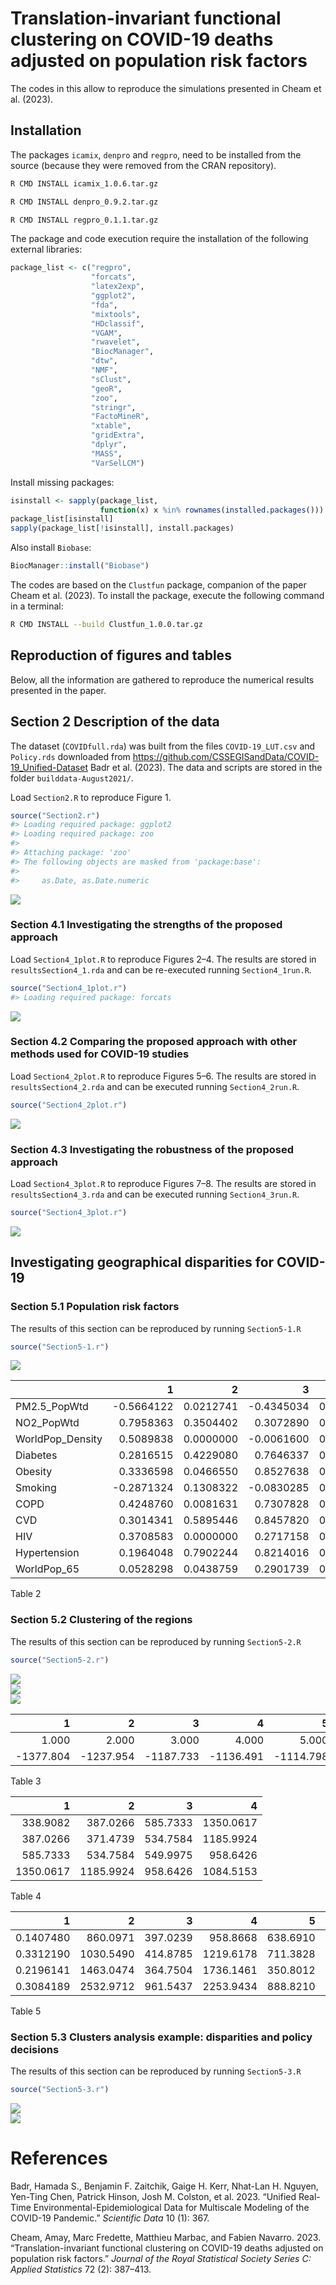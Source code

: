 # Translation-invariant functional clustering on COVID-19 deaths adjusted on population risk factors

The codes in this allow to reproduce the simulations presented in Cheam
et al. (2023).

## Installation

The packages `icamix`, `denpro` and `regpro`, need to be installed from
the source (because they were removed from the CRAN repository).

``` bash
R CMD INSTALL icamix_1.0.6.tar.gz
```

``` bash
R CMD INSTALL denpro_0.9.2.tar.gz
```

``` bash
R CMD INSTALL regpro_0.1.1.tar.gz
```

The package and code execution require the installation of the following
external libraries:

``` r
package_list <- c("regpro",
                  "forcats",
                  "latex2exp",
                  "ggplot2",
                  "fda",
                  "mixtools",
                  "HDclassif",
                  "VGAM",
                  "rwavelet",
                  "BiocManager",
                  "dtw",
                  "NMF",
                  "sClust",
                  "geoR",
                  "zoo",
                  "stringr",
                  "FactoMineR",
                  "xtable",
                  "gridExtra",
                  "dplyr",
                  "MASS",
                  "VarSelLCM")
```

Install missing packages:

``` r
isinstall <- sapply(package_list, 
                    function(x) x %in% rownames(installed.packages()))
package_list[isinstall]
sapply(package_list[!isinstall], install.packages)
```

Also install `Biobase`:

``` r
BiocManager::install("Biobase")
```

The codes are based on the `Clustfun` package, companion of the paper
Cheam et al. (2023). To install the package, execute the following
command in a terminal:

``` bash
R CMD INSTALL --build Clustfun_1.0.0.tar.gz
```

## Reproduction of figures and tables

Below, all the information are gathered to reproduce the numerical
results presented in the paper.

## Section 2 Description of the data

The dataset (`COVIDfull.rda`) was built from the files
`COVID-19_LUT.csv` and `Policy.rds` downloaded from
<https://github.com/CSSEGISandData/COVID-19_Unified-Dataset> Badr et al.
(2023). The data and scripts are stored in the folder
`builddata-August2021/`.

Load `Section2.R` to reproduce Figure 1.

``` r
source("Section2.r")
#> Loading required package: ggplot2
#> Loading required package: zoo
#> 
#> Attaching package: 'zoo'
#> The following objects are masked from 'package:base':
#> 
#>     as.Date, as.Date.numeric
```

<img src="README_files/figure-markdown_github/unnamed-chunk-8-1.png" style="display: block; margin: auto;" />

### Section 4.1 Investigating the strengths of the proposed approach

Load `Section4_1plot.R` to reproduce Figures 2–4. The results are stored
in `resultsSection4_1.rda` and can be re-executed running
`Section4_1run.R`.

``` r
source("Section4_1plot.r")
#> Loading required package: forcats
```

<img src="README_files/figure-markdown_github/unnamed-chunk-9-1.png" style="display: block; margin: auto;" />

### Section 4.2 Comparing the proposed approach with other methods used for COVID-19 studies

Load `Section4_2plot.R` to reproduce Figures 5–6. The results are stored
in `resultsSection4_2.rda` and can be executed running
`Section4_2run.R`.

``` r
source("Section4_2plot.r")
```

<img src="README_files/figure-markdown_github/unnamed-chunk-10-1.png" style="display: block; margin: auto;" />

### Section 4.3 Investigating the robustness of the proposed approach

Load `Section4_3plot.R` to reproduce Figures 7–8. The results are stored
in `resultsSection4_3.rda` and can be executed running
`Section4_3run.R`.

``` r
source("Section4_3plot.r")
```

<img src="README_files/figure-markdown_github/unnamed-chunk-11-1.png" style="display: block; margin: auto;" />

## Investigating geographical disparities for COVID-19

### Section 5.1 Population risk factors

The results of this section can be reproduced by running `Section5-1.R`

``` r
source("Section5-1.r")
```

<img src="README_files/figure-markdown_github/unnamed-chunk-12-1.png" style="display: block; margin: auto;" />

|                  |          1 |         2 |          3 |         4 |          5 |         6 |
|:--------------|---------:|---------:|---------:|---------:|---------:|---------:|
| PM2.5_PopWtd     | -0.5664122 | 0.0212741 | -0.4345034 | 0.0000121 |  0.1993832 | 0.0540271 |
| NO2_PopWtd       |  0.7958363 | 0.3504402 |  0.3072890 | 0.0025897 |  0.0413344 | 0.6924301 |
| WorldPop_Density |  0.5089838 | 0.0000000 | -0.0061600 | 0.9530119 | -0.3229638 | 0.0014989 |
| Diabetes         |  0.2816515 | 0.4229080 |  0.7646337 | 0.0000000 | -0.4502616 | 0.0000053 |
| Obesity          |  0.3336598 | 0.0466550 |  0.8527638 | 0.0000000 | -0.1532284 | 0.1403605 |
| Smoking          | -0.2871324 | 0.1308322 | -0.0830285 | 0.4262674 |  0.8082869 | 0.0000000 |
| COPD             |  0.4248760 | 0.0081631 |  0.7307828 | 0.0000000 |  0.1981437 | 0.0555693 |
| CVD              |  0.3014341 | 0.5895446 |  0.8457820 | 0.0000000 |  0.0678408 | 0.5158928 |
| HIV              |  0.3708583 | 0.0000000 |  0.2717158 | 0.0080689 | -0.6904543 | 0.0000000 |
| Hypertension     |  0.1964048 | 0.7902244 |  0.8214016 | 0.0000000 |  0.3441937 | 0.0006817 |
| WorldPop_65      |  0.0528298 | 0.0438759 |  0.2901739 | 0.0045538 |  0.8435328 | 0.0000000 |

Table 2

### Section 5.2 Clustering of the regions

The results of this section can be reproduced by running `Section5-2.R`

``` r
source("Section5-2.r")
```

<img src="README_files/figure-markdown_github/unnamed-chunk-14-1.png" style="display: block; margin: auto;" /><img src="README_files/figure-markdown_github/unnamed-chunk-14-2.png" style="display: block; margin: auto;" /><img src="README_files/figure-markdown_github/unnamed-chunk-14-3.png" style="display: block; margin: auto;" />

|         1 |         2 |         3 |         4 |         5 |         6 |         7 |         8 |         9 |        10 |
|-------:|-------:|-------:|-------:|-------:|-------:|-------:|-------:|-------:|-------:|
|     1.000 |     2.000 |     3.000 |     4.000 |     5.000 |     6.000 |     7.000 |     8.000 |     9.000 |    10.000 |
| -1377.804 | -1237.954 | -1187.733 | -1136.491 | -1114.798 | -1100.366 | -1065.731 | -1054.002 | -1055.569 | -1034.302 |

Table 3

|         1 |         2 |        3 |         4 |
|----------:|----------:|---------:|----------:|
|  338.9082 |  387.0266 | 585.7333 | 1350.0617 |
|  387.0266 |  371.4739 | 534.7584 | 1185.9924 |
|  585.7333 |  534.7584 | 549.9975 |  958.6426 |
| 1350.0617 | 1185.9924 | 958.6426 | 1084.5153 |

Table 4

|         1 |         2 |        3 |         4 |        5 |         6 |         7 |
|----------:|----------:|---------:|----------:|---------:|----------:|----------:|
| 0.1407480 |  860.0971 | 397.0239 |  958.8668 | 638.6910 | 1.0105156 | 0.4079440 |
| 0.3312190 | 1030.5490 | 414.8785 | 1219.6178 | 711.3828 | 1.1112846 | 0.3566133 |
| 0.2196141 | 1463.0474 | 364.7504 | 1736.1461 | 350.8012 | 1.2270311 | 0.2840139 |
| 0.3084189 | 2532.9712 | 961.5437 | 2253.9434 | 888.8210 | 0.9426568 | 0.3233362 |

Table 5

### Section 5.3 Clusters analysis example: disparities and policy decisions

The results of this section can be reproduced by running `Section5-3.R`

``` r
source("Section5-3.r")
```

<img src="README_files/figure-markdown_github/unnamed-chunk-18-1.png" style="display: block; margin: auto;" /><img src="README_files/figure-markdown_github/unnamed-chunk-18-2.png" style="display: block; margin: auto;" />

# References

Badr, Hamada S., Benjamin F. Zaitchik, Gaige H. Kerr, Nhat-Lan H.
Nguyen, Yen-Ting Chen, Patrick Hinson, Josh M. Colston, et al. 2023.
“Unified Real-Time Environmental-Epidemiological Data for Multiscale
Modeling of the COVID-19 Pandemic.” *Scientific Data* 10 (1): 367.

Cheam, Amay, Marc Fredette, Matthieu Marbac, and Fabien Navarro. 2023.
“<span class="nocase">Translation-invariant functional clustering on
COVID-19 deaths adjusted on population risk factors</span>.” *Journal of
the Royal Statistical Society Series C: Applied Statistics* 72 (2):
387–413.
